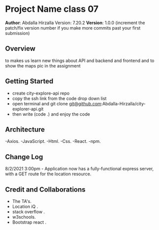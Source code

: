 # Project Name  class 07

**Author**: Abdalla Hirzalla Version: 7.20.2
**Version**: 1.0.0 (increment the patch/fix version number if you make more commits past your first submission)

## Overview
to makes us learn new things about API and backend and frontend and to show the maps pic in the assignment

## Getting Started
- create city-explore-api repo
- copy the ssh link from the code drop down list
- open terminal and git clone git@github.com:Abdalla-Hirzalla/city-explorer-api.git
- then write (code .) and enjoy the code

## Architecture
-Axios.
-JavaScript.
-Html.
-Css.
-React.
-npm.

## Change Log
8/2/2021 3:00pm - Application now has a fully-functional express server, with a GET route for the location resource.



## Credit and Collaborations
- The TA's.
- Location iQ .
- stack overflow .
- w3schools.
- Bootstrap react .